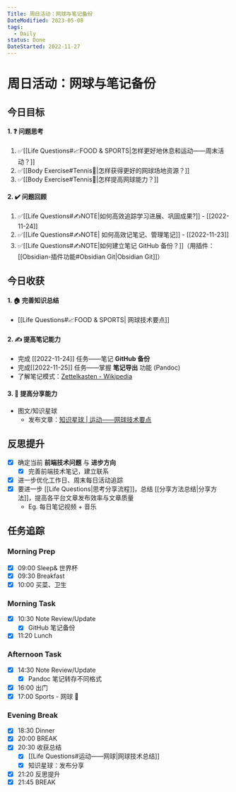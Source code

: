 ```yaml
---
Title: 周日活动：网球与笔记备份
DateModified: 2023-05-08
tags:
  - Daily
status: Done
DateStarted: 2022-11-27
---
```


# 周日活动：网球与笔记备份

## 今日目标

#### 1. ❓ 问题思考

1. ✅[[Life Questions#📈FOOD & SPORTS|怎样更好地休息和运动——周末活动？]]
2. ✅[[Body Exercise#Tennis🎾|怎样获得更好的网球场地资源？]]
3. ✅[[Body Exercise#Tennis🎾|怎样提高网球能力？]]

#### 2. ✔️ 问题回顾

1. ✅[[Life Questions#✍️NOTE|如何高效追踪学习进展、巩固成果?]] - [[2022-11-24]]
2. ✅[[Life Questions#✍️NOTE| 如何高效记笔记、管理笔记]] - [[2022-11-23]]
3. ✅[[Life Questions#✍️NOTE|如何建立笔记 GitHub 备份？]]（用插件：[[Obsidian-插件功能#Obsidian Git|Obsidian Git]]）

## 今日收获

#### 1. 🏠 完善知识总结

- [[Life Questions#📈FOOD & SPORTS| 网球技术要点]]

#### 2. ✍️ 提高笔记能力

- 完成 [[2022-11-24]] 任务——笔记 **GitHub 备份**
- 完成[[2022-11-25]] 任务——掌握 **笔记导出** 功能 (Pandoc)
- 了解笔记模式：[Zettelkasten - Wikipedia](https://en.wikipedia.org/wiki/Zettelkasten)

#### 3. 👯 提高分享能力

- 图文/知识星球
  - 发布文章：[知识星球 | 运动——网球技术要点](https://articles.zsxq.com/id_l5xe6o5n6j6w.html)

## 反思提升

- [x] 确定当前 **前端技术问题** 与 **进步方向**
  - [x] 完善前端技术笔记，建立联系
- [x] 进一步优化工作日、周末每日活动追踪
- [x] 要进一步 [[Life Questions|思考分享流程]]，总结 [[分享方法总结|分享方法]]，提高各平台文章发布效率与文章质量
  - Eg. 每日笔记视频 + 音乐

## 任务追踪

### Morning Prep

- [x] 09:00 Sleep& 世界杯
- [x] 09:30 Breakfast
- [x] 10:00 买菜、卫生

### Morning Task

- [x] 10:30 Note Review/Update
  - [x] GitHub 笔记备份
- [x] 11:20 Lunch

### Afternoon Task

- [x] 14:30 Note Review/Update
  - [x] Pandoc 笔记转存不同格式
- [x] 16:00 出门
- [x] 17:00 Sports - 网球 🎾

### Evening Break

- [x] 18:30 Dinner
- [x] 20:00 BREAK
- [x] 20:30 收获总结
  - [x] [[Life Questions#运动——网球|网球技术总结]]
  - [x] 知识星球：发布分享
- [x] 21:20 反思提升
- [x] 21:45 BREAK

